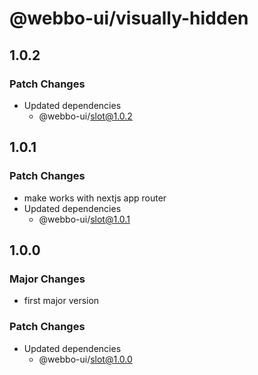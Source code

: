 # @webbo-ui/visually-hidden

## 1.0.2

### Patch Changes

- Updated dependencies
  - @webbo-ui/slot@1.0.2

## 1.0.1

### Patch Changes

- make works with nextjs app router
- Updated dependencies
  - @webbo-ui/slot@1.0.1

## 1.0.0

### Major Changes

- first major version

### Patch Changes

- Updated dependencies
  - @webbo-ui/slot@1.0.0
